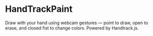 # HandTrackPaint
Draw with your hand using webcam gestures — point to draw, open to erase, and closed fist to change colors. Powered by Handtrack.js.
